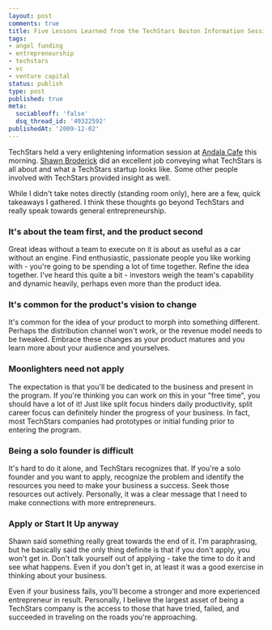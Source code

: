 ```yaml
---
layout: post
comments: true
title: Five Lessons Learned from the TechStars Boston Information Session
tags:
- angel funding
- entrepreneurship
- techstars
- vc
- venture capital
status: publish
type: post
published: true
meta:
  sociableoff: 'false'
  dsq_thread_id: '49322592'
publishedAt: '2009-12-02'
---
```


TechStars held a very enlightening information session at [Andala Cafe](http://www.andalacafe.com/) this morning. [Shawn Broderick](http://broderick.wordpress.com/) did an excellent job conveying what TechStars is all about and what a TechStars startup looks like. Some other people involved with TechStars provided insight as well.

While I didn't take notes directly (standing room only), here are a few, quick takeaways I gathered. I think these thoughts go beyond TechStars and really speak towards general entrepreneurship.

### It's about the team first, and the product second

Great ideas without a team to execute on it is about as useful as a car without an engine. Find enthusiastic, passionate people you like working with - you're going to be spending a lot of time together. Refine the idea together. I've heard this quite a bit - investors weigh the team's capability and dynamic heavily, perhaps even more than the product idea.

### It's common for the product's vision to change

It's common for the idea of your product to morph into something different. Perhaps the distribution channel won't work, or the revenue model needs to be tweaked. Embrace these changes as your product matures and you learn more about your audience and yourselves.

### Moonlighters need not apply 

The expectation is that you'll be dedicated to the business and present in the program. If you're thinking you can work on this in your "free time", you should have a lot of it! Just like split focus hinders daily productivity, split career focus can definitely hinder the progress of your business. In fact, most TechStars companies had prototypes or initial funding prior to entering the program.
 
### Being a solo founder is difficult

It's hard to do it alone, and TechStars recognizes that. If you're a solo founder and you want to apply, recognize the problem and identify the resources you need to make your business a success. Seek those resources out actively. Personally, it was a clear message that I need to make connections with more entrepreneurs.

### Apply or Start It Up anyway

Shawn said something really great towards the end of it. I'm paraphrasing, but he basically said the only thing definite is that if you don't apply, you won't get in. Don't talk yourself out of applying - take the time to do it and see what happens. Even if you don't get in, at least it was a good exercise in thinking about your business.

Even if your business fails, you'll become a stronger and more experienced entrepreneur in result. Personally, I believe the largest asset of being a TechStars company is the access to those that have tried, failed, and succeeded in traveling on the roads you're approaching.  
